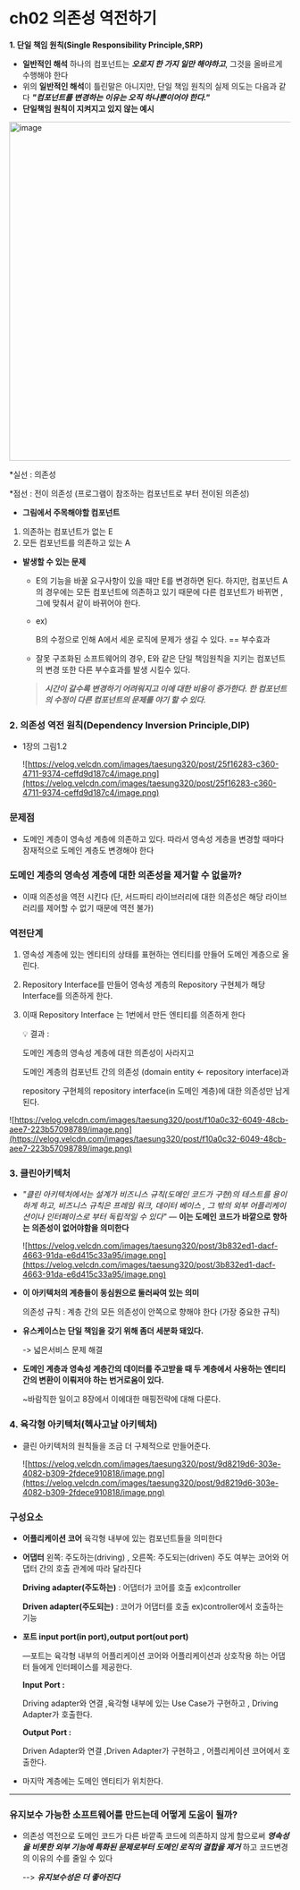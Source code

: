 # ch02 의존성 역전하기

**1. 단일 책임 원칙(Single Responsibility Principle,SRP)**

- **일반적인 해석**
하나의 컴포넌트는 ***오로지 한 가지 일만 해야하고***, 그것을 올바르게 수행해야 한다
- 위의 **일반적인 해석**이 틀린말은 아니지만,  단일 책임 원칙의 실제 의도는 다음과 같다
***"컴포넌트를 변경하는 이유는 오직 하나뿐이어야 한다."***
- **단일책임 원칙이 지켜지고 있지 않는 예시**
<img width="606" alt="image" src="https://user-images.githubusercontent.com/38269178/166642638-979fc49e-e85d-4153-ab07-71c415ba5998.png">


*실선 : 의존성

*점선 : 전이 의존성 (프로그램이 참조하는 컴포넌트로 부터 전이된 의존성)

- **그림에서 주목해야할 컴포넌트**
1. 의존하는 컴포넌트가 없는 E
2. 모든 컴포넌트를 의존하고 있는 A

- **발생할 수 있는 문제**
    - E의 기능을 바꿀 요구사항이 있을 때만 E를 변경하면 된다.
    하지만, 컴포넌트 A의 경우에는 모든 컴포넌트에 의존하고 있기 때문에 다른 컴포넌트가 바뀌면 , 그에 맞춰서 같이 바뀌어야 한다.
    - ex)
        
        B의 수정으로 인해 A에서 세운 로직에 문제가 생길 수 있다. == 부수효과
    - 잘못 구조화된 소프트웨어의 경우, E와 같은 단일 책임원칙을 지키는 컴포넌트의 변경 또한 다른 부수효과를 발생 시킬수 있다.
    >   
    > ***시간이 갈수록 변경하기 어려워지고 이에 대한 비용이 증가한다.
            한 컴포넌트의 수정이 다른 컴포넌트의 문제를 야기 할 수 있다.***
    >

### 2. 의존성 역전 원칙(Dependency Inversion Principle,DIP)

- 1장의 그림1.2
    
    ![https://velog.velcdn.com/images/taesung320/post/25f16283-c360-4711-9374-ceffd9d187c4/image.png](https://velog.velcdn.com/images/taesung320/post/25f16283-c360-4711-9374-ceffd9d187c4/image.png)
    

### 문제점

- 도메인 계층이 영속성 계층에 의존하고 있다. 따라서 영속성 게층을 변경할 때마다 잠재적으로 도메인 계층도 변경해야 한다

### **도메인 계층의 영속성 계층에 대한 의존성을 제거할 수 없을까?**

- 이때 의존성을 역전 시킨다 (단, 서드파티 라이브러리에 대한 의존성은 해당 라이브러리를 제어할 수 없기 때문에 역전 불가)

### **역전단계**

1. 영속성 계층에 있는 엔티티의 상태를 표현하는 엔티티를 만들어 도메인 계층으로 올린다.
2. Repository Interface를 만들어 영속성 계층의 Repository 구현체가 해당 Interface를 의존하게 한다.
3. 이때 Repository Interface 는 1번에서 만든 엔티티를 의존하게 한다
    
    <aside>
    💡 결과 :
    
    도메인 계층의 영속성 계층에 대한 의존성이 사라지고  
    
    도메인 계층의 컴포넌트 간의 의존성 (domain entity <- repository interface)과
                                          
    repository 구현체의 repository interface(in 도메인 계층)에 대한 의존성만 남게된다.
    
    </aside>
    

![https://velog.velcdn.com/images/taesung320/post/f10a0c32-6049-48cb-aee7-223b57098789/image.png](https://velog.velcdn.com/images/taesung320/post/f10a0c32-6049-48cb-aee7-223b57098789/image.png)

### 3. 클린아키텍처

- *"클린 아키텍처에서는 설계가 비즈니스 규칙(도메인 코드가 구현)의 테스트를 용이하게 하고, 비즈니스 규칙은 프레임 워크, 데이터 베이스 , 그 밖의 외부 어플리케이션이나 인터페이스로 부터 독립적일 수 있다"
—* **이는 도메인 코드가 바깥으로 향하는 의존성이 없어야함을 의미한다**
    
    ![https://velog.velcdn.com/images/taesung320/post/3b832ed1-dacf-4663-91da-e6d415c33a95/image.png](https://velog.velcdn.com/images/taesung320/post/3b832ed1-dacf-4663-91da-e6d415c33a95/image.png)
    
- **이 아키텍처의 계층들이 동심원으로 둘러싸여 있는 의미**
    
    의존성 규칙 : 계층 간의 모든 의존성이 안쪽으로 향해야 한다 (가장 중요한 규칙)
- **유스케이스는 단일 책임을 갖기 위해 좀더 세분화 돼있다.**
    
    -> 넓은서비스 문제 해결
- **도메인 계층과 영속성 계층간의 데이터를 주고받을 때 두 계층에서 사용하는 엔티티간의 변환이 이뤄저야 하는 번거로움이 있다.**
    
    ~바람직한 일이고 8장에서 이에대한 매핑전략에 대해 다룬다.

### 4. 육각형 아키텍처(헥사고날 아키텍처)

- 클린 아키텍처의 원칙들을 조금 더 구체적으로 만들어준다.
    
    ![https://velog.velcdn.com/images/taesung320/post/9d8219d6-303e-4082-b309-2fdece910818/image.png](https://velog.velcdn.com/images/taesung320/post/9d8219d6-303e-4082-b309-2fdece910818/image.png)
    

### 구성요소

- **어플리케이션 코어** 
 육각형 내부에 있는 컴포넌트들을 의미한다
- **어댑터** 
왼쪽: 주도하는(driving) , 오른쪽: 주도되는(driven) 
주도 여부는 코어와 어댑터 간의 호출 관계에 따라 달라진다
    
    **Driving adapter(주도하는)** : 어댑터가 코어를 호출 ex)controller
    
    **Driven adapter(주도되는)** : 코어가 어댑터를 호출 ex)controller에서 호출하는 기능
    
- **포트 input port(in port),output port(out port)**
    
    —포트는 육각형 내부의 어플리케이션 코어와 어플리케이션과 상호작용 하는 어댑터 들에게 인터페이스를 제공한다.
    
    **Input Port :** 
    
    Driving adapter와 연결 ,육각형 내부에 있는 Use Case가 구현하고 , Driving Adapter가 호출한다.
    
    **Output Port :** 
    
    Driven Adapter와 연결 ,Driven Adapter가 구현하고 , 어플리케이션 코어에서 호출한다.
    
- 마지막 계층에는 도메인 엔티티가 위치한다.

---

### 유지보수 가능한 소프트웨어를 만드는데 어떻게 도움이 될까?

- 의존성 역전으로 도메인 코드가 다른 바깥족 코드에 의존하지 않게 함으로써 ***영속성을 비롯한 외부 기능에 특화된 문제로부터 도메인 로직의 결합을 제거*** 하고 코드변경의 이유의 수를 줄일 수 있다
    
    --> ***유지보수성은 더 좋아진다***
